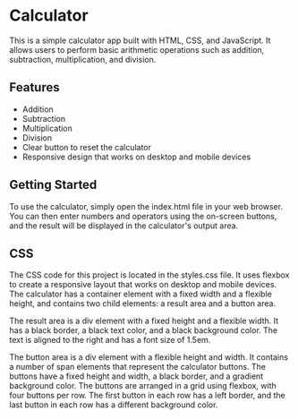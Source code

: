 # Calculator

This is a simple calculator app built with HTML, CSS, and JavaScript. It allows users to perform basic arithmetic operations such as addition, subtraction, multiplication, and division.

## Features
- Addition
- Subtraction
- Multiplication
- Division
- Clear button to reset the calculator
- Responsive design that works on desktop and mobile devices

## Getting Started
To use the calculator, simply open the index.html file in your web browser. You can then enter numbers and operators using the on-screen buttons, and the result will be displayed in the calculator's output area.

## CSS
The CSS code for this project is located in the styles.css file. It uses flexbox to create a responsive layout that works on desktop and mobile devices. The calculator has a container element with a fixed width and a flexible height, and contains two child elements: a result area and a button area.

The result area is a div element with a fixed height and a flexible width. It has a black border, a black text color, and a black background color. The text is aligned to the right and has a font size of 1.5em.

The button area is a div element with a flexible height and width. It contains a number of span elements that represent the calculator buttons. The buttons have a fixed height and width, a black border, and a gradient background color. The buttons are arranged in a grid using flexbox, with four buttons per row. The first button in each row has a left border, and the last button in each row has a different background color.
